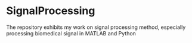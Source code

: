 # SignalProcessing
The repository exhibits my work on signal processing method, especially processing biomedical signal in MATLAB and Python
